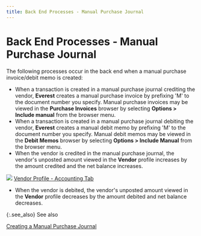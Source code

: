 ```yaml
---
title: Back End Processes - Manual Purchase Journal
---
```


# Back End Processes - Manual Purchase Journal


The following processes occur in the back end when a manual purchase  invoice/debit memo is created:

- When a transaction  is created in a manual purchase journal crediting the vendor, **Everest**  creates a manual purchase invoice by prefixing 'M'  to the document number you specify. Manual purchase invoices may be viewed  in the **Purchase Invoices** browser  by selecting **Options &gt; Include manual** from the browser menu.
- When a transaction  is created in a manual purchase journal debiting the vendor, **Everest**  creates a manual debit memo by prefixing 'M'  to the document number you specify. Manual debit memos may be viewed in  the **Debit Memos** browser by selecting  **Options &gt; Include Manual** from  the browser menu.
- When the vendor  is credited in the manual purchase journal, the vendor's unposted  amount viewed in the **Vendor** profile  increases by the amount credited and the net balance increases.



![]({{site.acc_baseurl}}/img/lens.gif) [Vendor  Profile - Accounting Tab]({{site.mv_chm}}/creating/the-vendor-profile-accounting/balance_accounting_tab_vendors_profile.html)

- When the vendor  is debited, the vendor's unposted  amount viewed in the **Vendor** profile  decreases by the amount debited and net balance decreases.



{:.see_also}
See also


[Creating  a Manual Purchase Journal]({{site.acc_baseurl}}/purchasing/manual-purchases/creating-a-manual-purchase-journal/creating_a_manual_purchase_journal.html)
